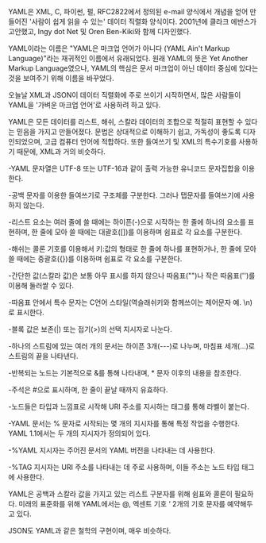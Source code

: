 YAML은 XML, C, 파이썬, 펄, RFC2822에서 정의된 e-mail 양식에서 개념을 얻어 만들어진 '사람이 쉽게 읽을 수 있는' 데이터 직렬화 양식이다.
2001년에 클라크 에반스가 고안했고, Ingy dot Net 및 Oren Ben-Kiki와 함께 디자인했다.

YAML이라는 이름은 "YAML은 마크업 언어가 아니다 (YAML Ain't Markup Language)"라는 재귀적인 이름에서 유래되었다. 원래 YAML의 뜻은 Yet Another
Markup Language였으나, YAML의 핵심은 문서 마크업이 아닌 데이터 중심에 있다는 것을 보여주기 위해 이름을 바꾸었다.

오늘날 XML과 JSON이 데이터 직렬화에 주로 쓰이기 시작하면서, 많은 사람들이 YAML을 '가벼운 마크업 언어'로 사용하려 하고 있다.

YAML은 모든 데이터를 리스트, 해쉬, 스칼라 데이터의 조합으로 적절히 표현할 수 있다는 믿음을 가지고 만들어졌다. 문법은 상대적으로 이해하기 쉽고, 가독성이 좋도록 디자인되었으며, 고급 컴퓨터 언어에 적합하다. 또한 들여쓰기 및 XML의 특수기호를 사용하기 때문에, XML과 거의 비슷하다.

-YAML 문자열은 UTF-8 또는 UTF-16과 같이 출력 가능한 유니코드 문자집합을 이용한다.

-공백 문자를 이용한 들여쓰기로 구조체를 구분한다. 그러나 탭문자를 들여쓰기에 사용하지 않는다.

-리스트 요소는 여러 줄에 쓸 때에는 하이픈(-)으로 시작하는 한 줄에 하나의 요소를 표현하며, 한 줄에 모아 쓸 때에는 대괄호([])를 이용하며 쉼표로 각 요소를 구분한다.

-해쉬는 콜론 기호를 이용해서 키:값의 형태로 한 줄에 하나를 표현하거나, 한 줄에 모아 쓸 때에는 중괄호({})를 이용하며 쉼표로 각 요소를 구분한다.

-간단한 값(스칼라 값)은 보통 아무 표시를 하지 않으나 따옴표("")나 작은 따옴표('')를 이용해 둘러쌀 수 있다.

-따옴표 안에서 특수 문자는 C언어 스타일(역슬래쉬키와 함께쓰이는 제어문자 예. \n)로 표시한다.

-블록 값은 보존(|) 또는 접기(>)의 선택 지시자로 나눈다.

-하나의 스트림에 있는 여러 개의 문서는 하이픈 3개(---)로 나누며, 마침표 세개(...)로 스트림의 끝을 나타낸다.

-반복되는 노드는 기본적으로 &를 통해 나타내며, * 문자 이후의 내용을 참조한다.

-주석은 #으로 표시하며, 한 줄이 끝날 때까지 유효하다.

-노드들은 타입과 느낌표로 시작해 URI 주소를 지시하는 태그를 통해 라벨이 붙는다.

-YAML 문서는 % 문자로 시작되는 몇 개의 지시자를 통해 특정 작업을 수행한다. YAML 1.1에서는 두 개의 지시자가 정의되어 있다.

  -%YAML 지시자는 주어진 문서의 YAML 버전을 나타내는 데 사용한다.
  
  -%TAG 지시자는 URI 주소를 나타내는 데 주로 사용하며, 이들 주소는 노드 타입 태그에 사용한다.
 
 
 YAML은 공백과 스칼라 값을 가지고 있는 리스트 구분자를 위해 쉼표와 콜론이 필요하다. 미래의 표준화를 위해 YAML에서는 @, 엑센트 기호 ‘ 2개의 기호 문자를 예약해두고 있다.

JSON도 YAML과 같은 철학의 구현이며, 매우 비슷하다.
